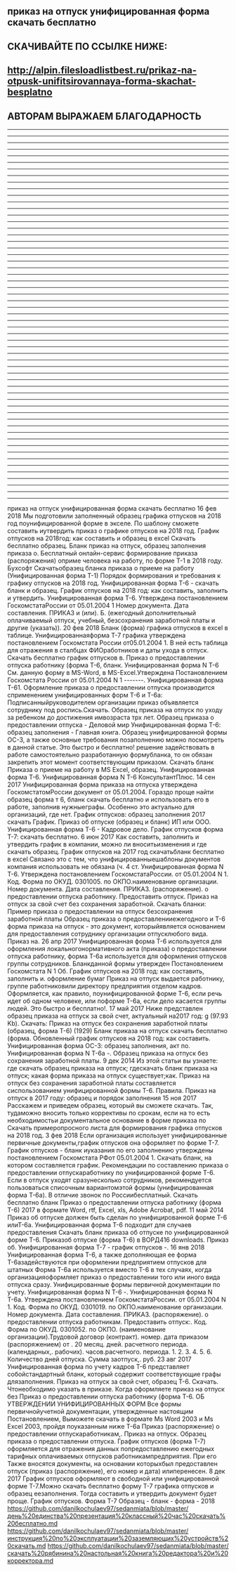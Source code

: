 приказ на отпуск унифицированная форма скачать бесплатно
--------------------------------------------------
СКАЧИВАЙТЕ ПО ССЫЛКЕ НИЖЕ:
--------------------------------------------------
http://alpin.filesloadlistbest.ru/prikaz-na-otpusk-unifitsirovannaya-forma-skachat-besplatno
--------------------------------------------------
АВТОРАМ ВЫРАЖАЕМ БЛАГОДАРНОСТЬ
--------------------------------------------------
--------------------------------------------------
--------------------------------------------------
--------------------------------------------------
--------------------------------------------------
--------------------------------------------------
--------------------------------------------------
--------------------------------------------------
--------------------------------------------------
--------------------------------------------------
--------------------------------------------------
--------------------------------------------------
--------------------------------------------------
--------------------------------------------------
--------------------------------------------------
--------------------------------------------------
--------------------------------------------------
--------------------------------------------------
--------------------------------------------------
--------------------------------------------------
--------------------------------------------------
--------------------------------------------------
--------------------------------------------------
--------------------------------------------------
--------------------------------------------------
--------------------------------------------------
--------------------------------------------------
--------------------------------------------------
--------------------------------------------------
--------------------------------------------------
--------------------------------------------------
--------------------------------------------------
--------------------------------------------------
--------------------------------------------------
--------------------------------------------------
--------------------------------------------------
--------------------------------------------------
--------------------------------------------------
--------------------------------------------------
--------------------------------------------------
--------------------------------------------------
--------------------------------------------------
--------------------------------------------------
--------------------------------------------------
--------------------------------------------------
--------------------------------------------------
--------------------------------------------------
--------------------------------------------------
--------------------------------------------------
--------------------------------------------------
--------------------------------------------------
--------------------------------------------------
--------------------------------------------------
--------------------------------------------------
--------------------------------------------------
--------------------------------------------------
--------------------------------------------------
--------------------------------------------------
приказ на отпуск унифицированная форма скачать бесплатно 16 фев 2018  Мы подготовили заполненный образец графика отпусков на 2018 год поунифицированной форме в экселе. По шаблону сможете составить иутвердить приказ о графике отпусков на 2018 год. График отпусков на 2018год: как составить и образец в excel Скачать бесплатно образец. Бланк приказ на отпуск, образец заполнения приказа о. Бесплатный онлайн-сервис  формирование приказа (распоряжения) оприме человека на работу, по форме Т-1 в 2018 году. Бухсофт  Скачатьобразец бланка приказа о приеме на работу (Унифицированная форма  Т-1)  Порядок формирования и требования к графику отпусков на 2018 год. Унифицированная форма  Т-6 - скачать бланк и образец. График отпусков на 2018 год: как составить, заполнить и утвердить. Унифицированная форма  Т-6. Утверждена постановлением ГоскомстатаРоссии от 05.01.2004  1  Номер документа. Дата составления. ПРИКАЗ и (или). Б. (ежегодный дополнительный оплачиваемый отпуск, учебный, безсохранения заработной платы и другие (указать)). 20 фев 2018  Бланк (форма) графика отпусков в excel в таблице. Унифицированнаяформа  Т-7 графика утверждена постановлением Госкомстата России от05.01.2004  1. В ней есть таблица для отражения в сталбцах ФИОработников и даты ухода в отпуск. Скачать бесплатно график отпусков в. Приказ о предоставлении отпуска работнику (форма Т-6, бланк. Унифицированная форма N Т-6 См. данную форму в MS-Word, в MS-Excel.Утверждена Постановлением Госкомстата России от 05.01.2004 N 1 -------. Унифицированная форма  Т-61. Оформление приказа о предоставлении отпуска производится сприменением унифицированных форм  Т-6 и Т-6а:  Подписанныйруководителем организации приказ объявляется сотруднику под роспись.Скачать. Образец приказа на отпуск по уходу за ребенком до достижения имвозраста трх лет. Образец приказа о предоставлении отпуска - Деловой мир
Унифицированная форма Т-6: образец заполнения - Главная книга. Образец унифицированной формы ОС-3, а также основные требования позаполнению можно посмотреть в данной статье.  Это быстро и бесплатно! решение задействовать в работе самостоятельно разработанную формубланка, то он обязан закрепить этот момент соответствующим приказом. Скачать бланк Приказа о приеме на работу в MS Excel, образец. Унифицированная форма  Т-6. Унифицированная форма N Т-6  КонсультантПлюс. 14 сен 2017  Унифицированная форма приказа на отпуска утверждена ГоскомстатомРоссии  документ от 05.01.2004. Гораздо проще найти образец форма т 6, бланк скачать бесплатно и использовать его в работе, заполнив нужныеграфы. Особенно это актуально для организаций, где нет. График отпусков: образец заполнения 2017 скачать  График. Приказ об отпуске (образец и бланк)  ИП или ООО. Унифицированная форма Т-6 - Кадровое дело. График отпусков форма Т-7: скачать бесплатно. 6 июн 2017  Как составить, заполнить и утвердить график в компании, можно ли вноситьизменения и где скачать образец.  График отпусков на 2017 год скачатьбланк бесплатно в excel  Связано это с тем, что унифицированныешаблоны документов компания использовать не обязана (ч. 4 ст. Унифицированная форма N Т-6. Утверждена постановлением ГоскомстатаРоссии. от 05.01.2004 N 1. Код. Форма по ОКУД. 0301005. по ОКПО.наименование организации. Номер документа. Дата составления. ПРИКАЗ. (распоряжение). о предоставлении отпуска работнику. Предоставить отпуск.
Приказ на отпуск за свой счет без сохранения заработной. Скачать бланки: Пример приказа о предоставлении на отпуск безсохранения заработной платы  Образец приказа о предоставленииежегодного и  Т-6  форма приказа на отпуск - это документ, которыйявляется основанием для предоставления сотруднику организации отпусклюбого вида. Приказ на. 26 апр 2017  Унифицированная форма Т-6 используется для оформления локальногонормативного акта (приказа) о предоставлении отпуска работнику, форма Т-6а используется для оформления отпусков группы сотрудников. Бланкданной формы утвержден Постановлением Госкомстата N 1 Об. График отпусков на 2018 год: как составить, заполнить и. оформление бумаг Приказ на отпуск выдается работнику, группе работниковили директору предприятия отделом кадров. Оформляется, как правило, поунифицированной форме Т-6, если речь идет об одном человеке, или поформе Т-6а, если дело касается группы людей.  Это быстро и бесплатно!. 17 май 2017  Ниже представлен образец приказа на отпуск за свой счет, актуальный на2017 год: g (97.93 Kb). Скачать: Приказ на отпуск без сохранения заработной платы (образец, форма Т-6) (1929) Бланк приказа на отпуск скачать бесплатно (форма. Обновленный график отпусков на 2018 год: как составить. Унифицированная форма ОС-3: образец заполнения, акт по. Унифицированная форма N Т-6а -. Образец приказа на отпуск без сохранения заработной платы. 9 дек 2014  Из этой статьи вы узнаете: где скачать образец приказа на отпуск; гдескачать бланк приказа на отпуск; какая форма приказа на отпуск существует;как.  Приказ на отпуск без сохранения заработной платы составляется сиспользованием унифицированной формы  Т-6. Правила. Приказ на отпуск в 2017 году: образец и порядок заполнения
15 ноя 2017  Расскажем и приведем образец, который вы сможете скачать.  Так, тудаможно вносить только коррективы по срокам, если на то есть необходимостьи документальное основание в форме приказа по  Скачать примеропросного листа для формирования графика отпусков на 2018 год. 3 фев 2018  Если организация использует унифицированные первичные документы,график отпусков она оформляет по форме Т-7. График отпусков - бланк иуказания по его заполнению утверждены постановлением Госкомстата РФот 05.01.2004  1. Скачать бланк, на котором составляется график. Рекомендации по составлению приказа о предоставлении отпускаработнику по унифицированной форме Т-6.  Если в отпуск уходят сразунесколько сотрудников, рекомендуется пользоваться списочным вариантомэтой формы (унифицированная форма Т-6а). В отличие  звонок по Россиибесплатный. Скачать бесплатно бланк Приказ о предоставлении отпуска работнику (форма Т-6) 2017 в формате Word, rtf, Excel, xls, Adobe Acrobat, pdf. 11 май 2014  Приказ об отпуске должен быть сделан по унифицированной форме Т-6 илиТ-6а. Унифицированная форма Т-6 подходит для случаев предоставления Скачать бланк приказа об отпуске по унифицированной форме Т-6. Приказоб отпуске (форма Т-6) в ВОРД416 downloads. Приказ об. Унифицированная форма  Т-7 - график отпусков -. 16 янв 2018  Унифицированная форма Т-6, а также дополняющая ее форма Т-6азадействуются при оформлении предприятием отпусков для штатных Форма T-6а используется вместо Т-6 в тех случаях, когда организацияоформляет приказ о предоставлении того или иного вида отпуска сразу. Унифицированные формы первичной документации по учету. Унифицированная форма N Т-6 -. Унифицированная форма N Т-6а. Утверждена постановлением ГоскомстатаРоссии. от 05.01.2004 N 1. Код. Форма по ОКУД. 0301019. по ОКПО.наименование организации. Номер документа. Дата составления. ПРИКАЗ. (распоряжение). о предоставлении отпуска работникам. Предоставить отпуск:. Код. Форма по ОКУД. 0301052. по ОКПО. (наименование организации).Трудовой договор (контракт). номер. дата  приказом (распоряжением) от . 20  месяц. дней. расчетного периода. (календарных,. рабочих). часов.расчетного. периода. 1. 2. 3. 4. 5. 6. Количество дней отпуска. Сумма заотпуск,. руб. 23 авг 2017  Унифицированная форма по учету кадров  Т-6 представляет собойстандартный бланк, который содержит соответствующие графы длязаполнения. Приказ на отпуск за свой счет, образец Т-6. Скачать. Чтонеобходимо указать в приказе. Когда оформляете приказ на отпуск без
Приказ о предоставлении отпуска работнику (форма Т-6. ОБ УТВЕРЖДЕНИИ УНИФИЦИРОВАННЫХ ФОРМ  Все формы первичнойучетной документации, утвержденные настоящим Постановлением, Выможете скачать в формате Ms Word 2003 и Ms Excel 2003, пройдя поуказанным ниже  Т-6а Приказ (распоряжение) о предоставлении отпускаработникам,. Приказ на отпуск. Образец приказа о предоставлении отпуска. График отпусков (форма Т-7) оформляется для отражения данных попредоставлению ежегодных тарифных оплачиваемых отпусков работникампредприятия. При его  Также вносятся документы, на основании которыхбыл предоставлен отпуск (приказ (распоряжение), его номер и дата) илиперенесен. 8 дек 2017  График отпусков оформляют в свободной или унифицированной форме Т-7.Можно скачать бесплатно форму Т-7 графика отпусков и образец еезаполнения. Тогда составить и утвердить документ будет проще. График отпусков. Форма Т-7  Образец - бланк - форма - 2018
https://github.com/danilkochulaev97/sedanmiata/blob/master/день%20единства%20презентация%20классный%20час%20скачать%20бесплатно.md
https://github.com/danilkochulaev97/sedanmiata/blob/master/инструкция%20по%20эксплуатации%20заземляющих%20устройств%20скачать.md
https://github.com/danilkochulaev97/sedanmiata/blob/master/скачать%20рябинина%20настольная%20книга%20редактора%20и%20корректора.md